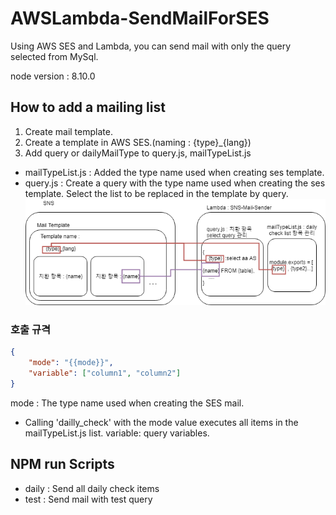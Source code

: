 # AWSLambda-SendMailForSES

Using AWS SES and Lambda, you can send mail with only the query selected from MySql.

node version : 8.10.0

## How to add a mailing list
1. Create mail template.
2. Create a template in AWS SES.(naming : {type}_{lang})
3. Add query or dailyMailType  to query.js, mailTypeList.js
- mailTypeList.js : Added the type name used when creating ses template.
- query.js : Create a query with the type name used when creating the ses template. Select the list to be replaced in the template by query.  
![architecture](./architecture.png)

### 호출 규격
```json
{
    "mode": "{{mode}}",
    "variable": ["column1", "column2"]
}
```
mode : The type name used when creating the SES mail.
 - Calling 'dailly_check' with the mode value executes all items in the mailTypeList.js list.
variable: query variables.

## NPM run Scripts
- daily : Send all daily check items
- test : Send mail with test query

 

